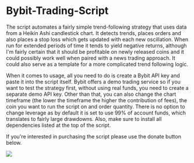 # Bybit-Trading-Script
The script automates a fairly simple trend-following strategy that uses data from a Heikin Ashi candlestick chart. It detects trends, places orders and also places a stop loss which gets updated with each new oscillation. When run for extended periods of time it tends to yield negative returns, although I'm fairly certain that it should be profitable on newly released coins and it could possibly work well when paired with a news trading approach. It could also serve as a template for a more complicated trend following logic.

When it comes to usage, all you need to do is create a Bybit API key and paste it into the script itself. Bybit offers a demo trading service so if you want to test the strategy first, without using real funds, you need to create a separate demo API key. Other than that, you can also change the chart timeframe (the lower the timeframe the higher the contribution of fees), the coin you want to run the script on and order quantity. There is no option to change leverage as by default it is set to use 99% of account funds, which translates to fairly large drawdowns. Also, make sure to install all dependencies listed at the top of the script.

If you're interested in purchasing the script please use the donate button below.

[![](https://www.paypalobjects.com/en_US/i/btn/btn_donateCC_LG.gif)](https://www.paypal.com/cgi-bin/webscr?cmd=_s-xclick&hosted_button_id=PM4VDN98TJF3G)
